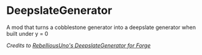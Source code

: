 # DeepslateGenerator
A mod that turns a cobblestone generator into a deepslate generator when built under y = 0

*Credits to [RebelliousUno's DeepslateGenerator for Forge](https://github.com/RebelliousUno/DeepslateGenerator)*